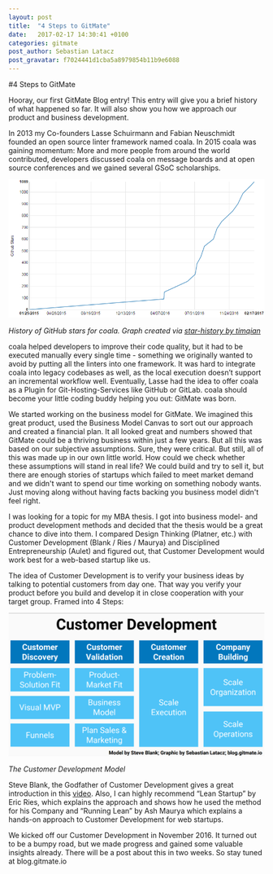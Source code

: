 ```yaml
---
layout: post
title:  "4 Steps to GitMate"
date:   2017-02-17 14:30:41 +0100
categories: gitmate
post_author: Sebastian Latacz
post_gravatar: f7024441d1cba5a8979854b11b9e6088
---
```


#4 Steps to GitMate

Hooray, our first GitMate Blog entry! This entry will give you a brief history of what happened so far. It will also show you how we approach our product and business development.

In 2013 my Co-founders Lasse Schuirmann and Fabian Neuschmidt founded an open source linter framework named coala. In 2015 coala was gaining momentum: More and more people from around the world contributed, developers discussed coala on message boards and at open source conferences and we gained several GSoC scholarships.

![alt text](https://raw.githubusercontent.com/GitMateIO/GitMateIO.github.io/master/_posts/coalastars.png "History of GitHub stars for coala")

*History of GitHub stars for coala. Graph created via [star-history by timqian](http://www.timqian.com/star-history/#coala/coala)*

coala helped developers to improve their code quality, but it had to be executed manually every single time - something we originally wanted to avoid by putting all the linters into one framework. It was hard to integrate coala into legacy codebases as well, as the local execution doesn’t support an incremental workflow well. Eventually, Lasse had the idea to offer coala as a Plugin for Git-Hosting-Services like GitHub or GitLab. coala should become your little coding buddy helping you out: GitMate was born.

We started working on the business model for GitMate. We imagined this great product, used the Business Model Canvas to sort out our approach and created a financial plan. It all looked great and numbers showed that GitMate could be a thriving business within just a few years. But all this was based on our subjective assumptions. Sure, they were critical. But still, all of this was made up in our own little world. How could we check whether these assumptions will stand in real life? We could build and try to sell it, but there are enough stories of startups which failed to meet market demand and we didn't want to spend our time working on something nobody wants. Just moving along without having facts backing you business model didn't feel right.

I was looking for a topic for my MBA thesis. I got into business model- and product development methods and decided that the thesis would be a great chance to dive into them. I compared Design Thinking (Platner, etc.) with Customer Development (Blank / Ries / Maurya) and Disciplined Entrepreneurship (Aulet) and figured out, that Customer Development would work best for a web-based startup like us.

The idea of Customer Development is to verify your business ideas by talking to potential customers from day one. That way you verify your product before you build and develop it in close cooperation with your target group. Framed into 4 Steps:

![alt text](https://github.com/GitMateIO/GitMateIO.github.io/blob/master/_posts/CustomerDevelopment.png?raw=true "The Customer Development Model")

*The Customer Development Model*

Steve Blank, the Godfather of Customer Development gives a great introduction in this [video](https://www.youtube.com/watch?v=xr2zFXblSRM). Also, I can highly recommend “Lean Startup” by Eric Ries, which explains the approach and shows how he used the method for his Company and “Running Lean” by Ash Maurya which explains a hands-on approach to Customer Development for web startups.

We kicked off our Customer Development in November 2016. It turned out to be a bumpy road, but we made progress and gained some valuable insights already. There will be a post about this in two weeks. So stay tuned at blog.gitmate.io
